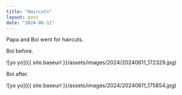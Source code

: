 ```yaml
---
title: "Haircuts"
layout: post
date: "2024-06-11"
---
```


Papa and Boí went for haircuts.

Boí before.

![yo yo]({{ site.baseurl }}/assets/images/2024/20240611_172329.jpg)

Boí after.

![yo yo]({{ site.baseurl }}/assets/images/2024/20240611_175854.jpg)
